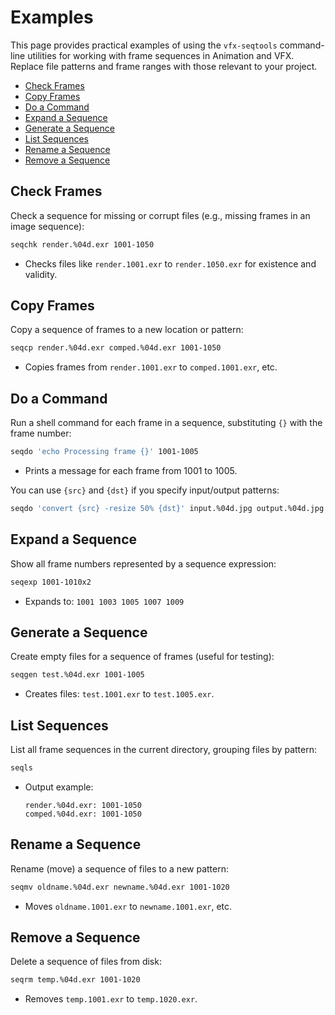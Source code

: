 # Examples

This page provides practical examples of using the `vfx-seqtools` command-line utilities for working with frame sequences in Animation and VFX. Replace file patterns and frame ranges with those relevant to your project.

- [Check Frames](#check-frames)
- [Copy Frames](#copy-frames)
- [Do a Command](#do-a-command)
- [Expand a Sequence](#expand-a-sequence)
- [Generate a Sequence](#generate-a-sequence)
- [List Sequences](#list-sequences)
- [Rename a Sequence](#rename-a-sequence)
- [Remove a Sequence](#remove-a-sequence)

## Check Frames

Check a sequence for missing or corrupt files (e.g., missing frames in an image sequence):

```bash
seqchk render.%04d.exr 1001-1050
```

- Checks files like `render.1001.exr` to `render.1050.exr` for existence and validity.

## Copy Frames

Copy a sequence of frames to a new location or pattern:

```bash
seqcp render.%04d.exr comped.%04d.exr 1001-1050
```

- Copies frames from `render.1001.exr` to `comped.1001.exr`, etc.

## Do a Command

Run a shell command for each frame in a sequence, substituting `{}` with the frame number:

```bash
seqdo 'echo Processing frame {}' 1001-1005
```

- Prints a message for each frame from 1001 to 1005.

You can use `{src}` and `{dst}` if you specify input/output patterns:

```bash
seqdo 'convert {src} -resize 50% {dst}' input.%04d.jpg output.%04d.jpg 1001-1020
```

## Expand a Sequence

Show all frame numbers represented by a sequence expression:

```bash
seqexp 1001-1010x2
```

- Expands to: `1001 1003 1005 1007 1009`

## Generate a Sequence

Create empty files for a sequence of frames (useful for testing):

```bash
seqgen test.%04d.exr 1001-1005
```

- Creates files: `test.1001.exr` to `test.1005.exr`.

## List Sequences

List all frame sequences in the current directory, grouping files by pattern:

```bash
seqls
```

- Output example:
  ```
  render.%04d.exr: 1001-1050
  comped.%04d.exr: 1001-1050
  ```

## Rename a Sequence

Rename (move) a sequence of files to a new pattern:

```bash
seqmv oldname.%04d.exr newname.%04d.exr 1001-1020
```

- Moves `oldname.1001.exr` to `newname.1001.exr`, etc.

## Remove a Sequence

Delete a sequence of files from disk:

```bash
seqrm temp.%04d.exr 1001-1020
```

- Removes `temp.1001.exr` to `temp.1020.exr`.
